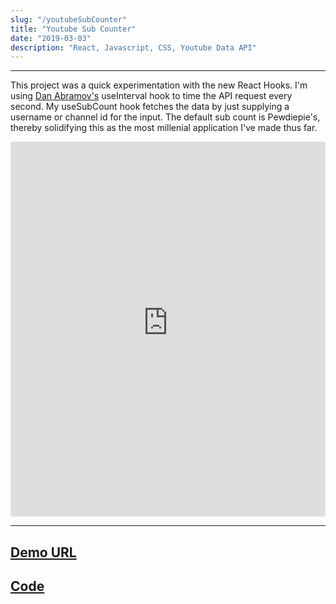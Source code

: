 ```yaml
---
slug: "/youtubeSubCounter"
title: "Youtube Sub Counter"
date: "2019-03-03"
description: "React, Javascript, CSS, Youtube Data API"
---
```


---

This project was a quick experimentation with the new React Hooks. I'm using [Dan Abramov's](https://github.com/gaearon) useInterval hook to time the API request every second. My useSubCount hook fetches the data by just supplying a username or channel id for the input. The default sub count is Pewdiepie's, thereby solidifying this as the most millenial application I've made thus far.

<iframe style="
    height: 600px;
    width: 100%;
    border-radius: 4px;
    border: none;" src="https://youtubesubcounter.netlify.com"></iframe>

---

## [Demo URL](https://youtubesubcounter.netlify.com/)

## [Code](https://github.com/danny-rangel/youtubeSubCounter)
